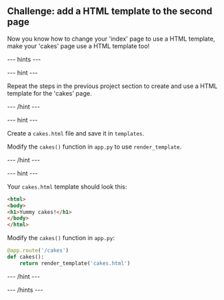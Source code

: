 ## Challenge: add a HTML template to the second page

Now you know how to change your 'index' page to use a HTML template, make your 'cakes' page use a HTML template too!

--- hints ---

--- hint ---

Repeat the steps in the previous project section to create and use a HTML template for the 'cakes' page.

--- /hint ---

--- hint ---

Create a `cakes.html` file and save it in `templates`.

Modify the `cakes()` function in `app.py` to use `render_template`.

--- /hint ---

--- hint ---

Your `cakes.html` template should look this:

```html
<html>
<body>
<h1>Yummy cakes!</h1>
</body>
</html>
```

Modify the `cakes()` function in `app.py`:

```python
@app.route('/cakes')
def cakes():
    return render_template('cakes.html')
```

--- /hint ---

--- /hints ---
